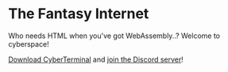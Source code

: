 The Fantasy Internet
====================
Who needs HTML when you've got WebAssembly..? Welcome to cyberspace!

<script src="disabled-cyberterminal-web.js"></script>

[Download CyberTerminal](https://github.com/FantasyInternet/cyberterminal) and [join the Discord server](https://discord.me/fantasy-internet)!


